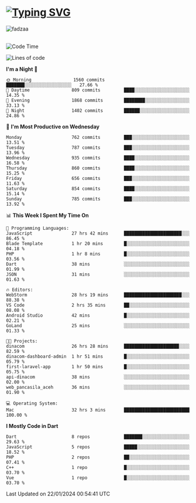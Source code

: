
<h1 align="left"><a href="https://git.io/typing-svg"><img src="https://readme-typing-svg.demolab.com?font=Fira+Code&pause=1000&color=F7F7F7&random=false&width=600&lines=Hi+%F0%9F%91%8B%2C+I'm+Fattah+Anggit+Al+Dzakwan;Junior+Software+Developer+from+SMK+Raden+Umar+Said" alt="Typing SVG" /></a></h1>


<div align="left" display="flex"> 
  <img src="https://komarev.com/ghpvc/?username=fadzaa&label=Profile%20views&color=0e75b6&style=flat" alt="fadzaa" /> 
</div>

<br/>

<!--START_SECTION:waka-->
![Code Time](http://img.shields.io/badge/Code%20Time-280%20hrs%2037%20mins-blue)

![Lines of code](https://img.shields.io/badge/From%20Hello%20World%20I%27ve%20Written-928.5%20thousand%20lines%20of%20code-blue)

**I'm a Night 🦉** 

```text
🌞 Morning                1560 commits        ███████░░░░░░░░░░░░░░░░░░   27.66 % 
🌆 Daytime                809 commits         ████░░░░░░░░░░░░░░░░░░░░░   14.35 % 
🌃 Evening                1868 commits        ████████░░░░░░░░░░░░░░░░░   33.13 % 
🌙 Night                  1402 commits        ██████░░░░░░░░░░░░░░░░░░░   24.86 % 
```
📅 **I'm Most Productive on Wednesday** 

```text
Monday                   762 commits         ███░░░░░░░░░░░░░░░░░░░░░░   13.51 % 
Tuesday                  787 commits         ███░░░░░░░░░░░░░░░░░░░░░░   13.96 % 
Wednesday                935 commits         ████░░░░░░░░░░░░░░░░░░░░░   16.58 % 
Thursday                 860 commits         ████░░░░░░░░░░░░░░░░░░░░░   15.25 % 
Friday                   656 commits         ███░░░░░░░░░░░░░░░░░░░░░░   11.63 % 
Saturday                 854 commits         ████░░░░░░░░░░░░░░░░░░░░░   15.14 % 
Sunday                   785 commits         ███░░░░░░░░░░░░░░░░░░░░░░   13.92 % 
```


📊 **This Week I Spent My Time On** 

```text
💬 Programming Languages: 
JavaScript               27 hrs 42 mins      ██████████████████████░░░   86.45 % 
Blade Template           1 hr 20 mins        █░░░░░░░░░░░░░░░░░░░░░░░░   04.18 % 
PHP                      1 hr 8 mins         █░░░░░░░░░░░░░░░░░░░░░░░░   03.56 % 
Dart                     38 mins             ░░░░░░░░░░░░░░░░░░░░░░░░░   01.99 % 
JSON                     31 mins             ░░░░░░░░░░░░░░░░░░░░░░░░░   01.63 % 

🔥 Editors: 
WebStorm                 28 hrs 19 mins      ██████████████████████░░░   88.38 % 
VS Code                  2 hrs 35 mins       ██░░░░░░░░░░░░░░░░░░░░░░░   08.08 % 
Android Studio           42 mins             █░░░░░░░░░░░░░░░░░░░░░░░░   02.21 % 
GoLand                   25 mins             ░░░░░░░░░░░░░░░░░░░░░░░░░   01.33 % 

🐱‍💻 Projects: 
dinacom                  26 hrs 28 mins      █████████████████████░░░░   82.59 % 
dinacom-dashboard-admin  1 hr 51 mins        █░░░░░░░░░░░░░░░░░░░░░░░░   05.79 % 
first-laravel-app        1 hr 50 mins        █░░░░░░░░░░░░░░░░░░░░░░░░   05.75 % 
api-dinacom              38 mins             ░░░░░░░░░░░░░░░░░░░░░░░░░   02.00 % 
web_pancasila_aceh       36 mins             ░░░░░░░░░░░░░░░░░░░░░░░░░   01.90 % 

💻 Operating System: 
Mac                      32 hrs 3 mins       █████████████████████████   100.00 % 
```

**I Mostly Code in Dart** 

```text
Dart                     8 repos             ███████░░░░░░░░░░░░░░░░░░   29.63 % 
JavaScript               5 repos             █████░░░░░░░░░░░░░░░░░░░░   18.52 % 
PHP                      2 repos             ██░░░░░░░░░░░░░░░░░░░░░░░   07.41 % 
C++                      1 repo              █░░░░░░░░░░░░░░░░░░░░░░░░   03.70 % 
Vue                      1 repo              █░░░░░░░░░░░░░░░░░░░░░░░░   03.70 % 
```




 Last Updated on 22/01/2024 00:54:41 UTC
<!--END_SECTION:waka-->
